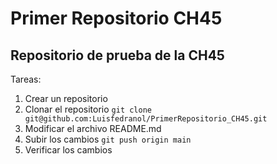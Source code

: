 # Primer Repositorio CH45
## Repositorio de prueba de la CH45

Tareas:
1. Crear un repositorio
2. Clonar el repositorio
` git clone git@github.com:Luisfedranol/PrimerRepositorio_CH45.git `
3. Modificar el archivo README.md
4. Subir los cambios
` git push origin main `
5. Verificar los cambios
